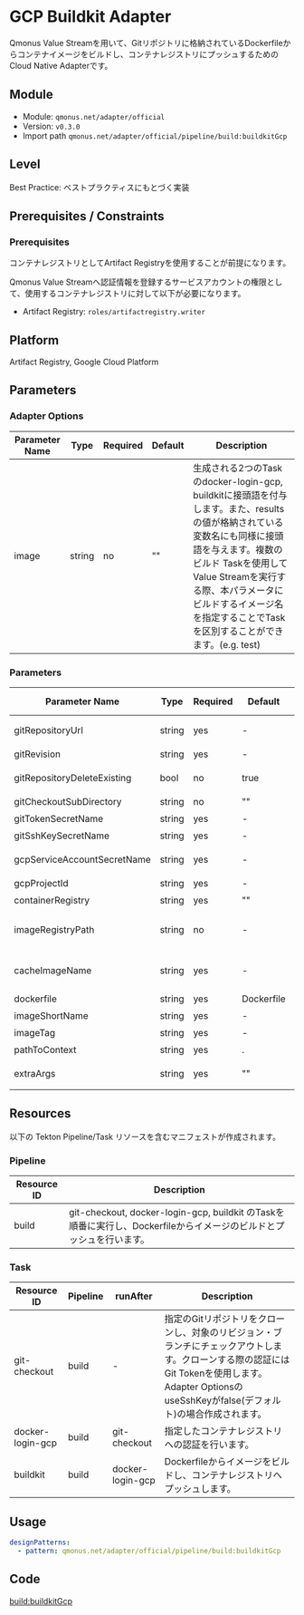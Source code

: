 # GCP Buildkit Adapter
Qmonus Value Streamを用いて、Gitリポジトリに格納されているDockerfileからコンテナイメージをビルドし、コンテナレジストリにプッシュするためのCloud Native Adapterです。

## Module
- Module: `qmonus.net/adapter/official`
- Version: `v0.3.0`
- Import path `qmonus.net/adapter/official/pipeline/build:buildkitGcp`

## Level
Best Practice: ベストプラクティスにもとづく実装

## Prerequisites / Constraints

### Prerequisites
コンテナレジストリとしてArtifact Registryを使用することが前提になります。

Qmonus Value Streamへ認証情報を登録するサービスアカウントの権限として、使用するコンテナレジストリに対して以下が必要になります。
* Artifact Registry: `roles/artifactregistry.writer`

## Platform
Artifact Registry, Google Cloud Platform
## Parameters

### Adapter Options
| Parameter Name  | Type | Required | Default | Description |
| --- | --- | --- | --- | --- |
| image | string | no | "" | 生成される2つのTaskのdocker-login-gcp, buildkitに接頭語を付与します。また、resultsの値が格納されている変数名にも同様に接頭語を与えます。複数のビルド Taskを使用してValue Streamを実行する際、本パラメータにビルドするイメージ名を指定することでTaskを区別することができます。(e.g. test)|

### Parameters
| Parameter Name | Type | Required | Default | Description | Auto Binding |
| --- | --- | --- | --- | --- | --- |
| gitRepositoryUrl  | string | yes | - | GitリポジトリサービスのURL(プロトコルは含まない) | yes |
| gitRevision  | string | yes | - | Gitのリビジョン | no |
| gitRepositoryDeleteExisting  | bool | no | true | trueの場合、Git Checkoutする時に指定先のディレクトリが存在している場合に削除する | no |
| gitCheckoutSubDirectory | string | no | "" | GitのCheckout作業をするパス名 | no |
| gitTokenSecretName | string | yes | - | Gitのアクセストークンを保管しているk8s Secret名 | yes |
| gitSshKeySecretName | string | yes | - | GitのSSH Keyを保管しているk8s Secret名 | yes |
| gcpServiceAccountSecretName | string | yes | - | GCP サービスアカウントのjsonキーを保管しているk8s Secret名 | no |
| gcpProjectId | string | yes | - | GCPのプロジェクト名 | yes |
| containerRegistry | string | yes | "" | コンテナレジストリのエンドポイント | no |
| imageRegistryPath | string | no | - | ビルドしたイメージをプッシュするコンテナレジストリのイメージ名を含まないパス (e.g. asia.gcr.io/${project_Id}/sample ) | no |
| cacheImageName | string | yes | - | ビルドする際のキャッシュの出力先asia.gcr.io/${project_Id}/sample/nginx:buildcache ) | no |
| dockerfile | string | yes | Dockerfile | ビルドするdockerfileのファイル名 | no |
| imageShortName | string | yes | - | ビルドするコンテナイメージの省略名（e.g. nginx） | no |
| imageTag | string | yes | - | コンテナイメージのタグ名 (e.g. v0.0.1) | no |
| pathToContext | string | yes | . | ソースディレクトリからの相対パス | no |
| extraArgs | string | yes | "" | Buildkitでイメージをビルドする際に追加で設定するオプション | no |


## Resources
以下の Tekton Pipeline/Task リソースを含むマニフェストが作成されます。

### Pipeline
| Resource ID | Description |
| --- | --- |
| build | git-checkout, docker-login-gcp, buildkit  のTaskを順番に実行し、Dockerfileからイメージのビルドとプッシュを行います。 |

### Task
| Resource ID | Pipeline | runAfter | Description |
| --- | --- | --- | --- |
| git-checkout | build | - | 指定のGitリポジトリをクローンし、対象のリビジョン・ブランチにチェックアウトします。クローンする際の認証にはGit Tokenを使用します。Adapter OptionsのuseSshKeyがfalse(デフォルト)の場合作成されます。 |
| docker-login-gcp| build | git-checkout | 指定したコンテナレジストリへの認証を行います。|
| buildkit | build | docker-login-gcp | Dockerfileからイメージをビルドし、コンテナレジストリへプッシュします。|

## Usage
``` yaml
designPatterns:
  - pattern: qmonus.net/adapter/official/pipeline/build:buildkitGcp
```

## Code
[build:buildkitGcp](../../pipeline/build/buildkitGcp.cue)
